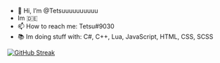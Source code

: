 - 👋 Hi, I’m @Tetsuuuuuuuuuu
- Im 🇩🇪
- 📫 How to reach me: Tetsu#9030
- 📚 Im doing stuff with: C#, C++, Lua, JavaScript, HTML, CSS, SCSS

[![GitHub Streak](https://streak-stats.demolab.com?user=Tetsuuuuuuuuuu%20&theme=github-dark-dimmed&date_format=j%20M%5B%20Y%5D&exclude_days=Sun%2CSat)](https://git.io/streak-stats)
